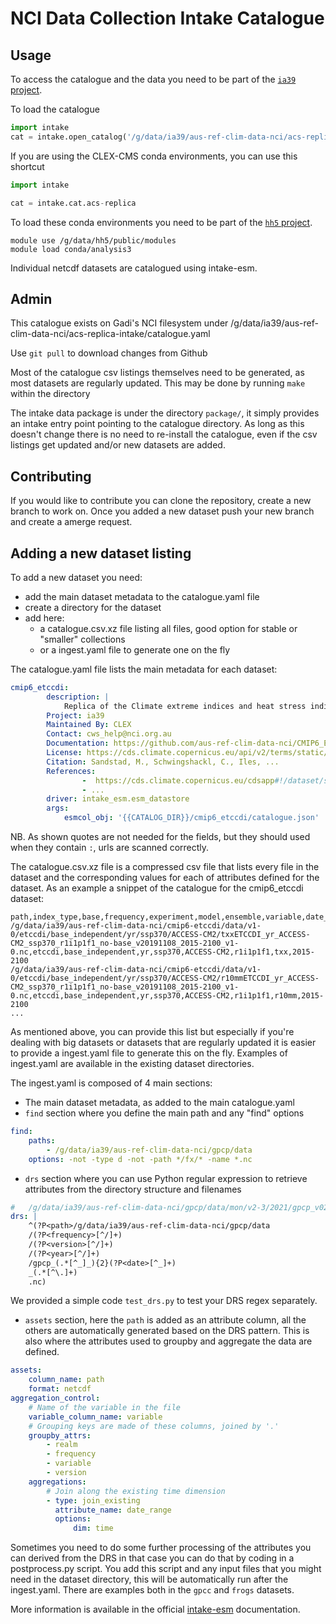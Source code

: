 # NCI Data Collection Intake Catalogue

## Usage

To access the catalogue and the data you need to be part of the [`ia39` project](https://my.nci.org.au/mancini/project/ia39).

To load the catalogue

```python
import intake
cat = intake.open_catalog('/g/data/ia39/aus-ref-clim-data-nci/acs-replica-intake/catalogue.yaml') 
```
If you are using the CLEX-CMS conda environments, you can use this shortcut
```python
import intake

cat = intake.cat.acs-replica
```
To load these conda environments you need to be part of the [`hh5` project](https://my.nci.org.au/mancini/project/hh5).

```
module use /g/data/hh5/public/modules
module load conda/analysis3
```

Individual netcdf datasets are catalogued using intake-esm.

## Admin

This catalogue exists on Gadi's NCI filesystem under /g/data/ia39/aus-ref-clim-data-nci/acs-replica-intake/catalogue.yaml

Use `git pull` to download changes from Github

Most of the catalogue csv listings themselves need to be generated, as most datasets are regularly updated.
This may be done by running `make` within the directory

The intake data package is under the directory `package/`, it simply provides
an intake entry point pointing to the catalogue directory.
As long as this doesn't change there is no need to re-install the catalogue, even if the csv listings get updated and/or new datasets are added.


## Contributing

If you would like to contribute you can clone the repository, create a new branch to work on. Once you added a new dataset push your new branch and create a amerge request.

## Adding a new dataset listing 

To add a new dataset you need:

* add the main dataset metadata to the catalogue.yaml file
* create a directory for the dataset
* add here:
    * a catalogue.csv.xz file listing all files, good option for stable or "smaller" collections
    * or a ingest.yaml file to generate one on the fly

The catalogue.yaml file lists the main metadata for each dataset:

```yaml
cmip6_etccdi:
        description: |
            Replica of the Climate extreme indices and heat stress indicators derived from CMIP6 ...
        Project: ia39
        Maintained By: CLEX
        Contact: cws_help@nci.org.au
        Documentation: https://github.com/aus-ref-clim-data-nci/CMIP6_ETCCDI
        License: https://cds.climate.copernicus.eu/api/v2/terms/static/cicero-cmip6-indicators-licence.pdf
        Citation: Sandstad, M., Schwingshackl, C., Iles, ...
        References:
                -  https://cds.climate.copernicus.eu/cdsapp#!/dataset/sis-extreme-indices-cmip6?tab=overview
                - ... 
        driver: intake_esm.esm_datastore
        args:
            esmcol_obj: '{{CATALOG_DIR}}/cmip6_etccdi/catalogue.json'
```
NB. As shown quotes are not needed for the fields, but they should used when they contain `:`, urls are scanned correctly.

The catalogue.csv.xz file is a compressed csv file that lists every file in the dataset and the corresponding values for each of attributes defined for the dataset.
As an example a snippet of the catalogue for the cmip6_etccdi dataset:

```csv
path,index_type,base,frequency,experiment,model,ensemble,variable,date_range
/g/data/ia39/aus-ref-clim-data-nci/cmip6-etccdi/data/v1-0/etccdi/base_independent/yr/ssp370/ACCESS-CM2/txxETCCDI_yr_ACCESS-CM2_ssp370_r1i1p1f1_no-base_v20191108_2015-2100_v1-0.nc,etccdi,base_independent,yr,ssp370,ACCESS-CM2,r1i1p1f1,txx,2015-2100
/g/data/ia39/aus-ref-clim-data-nci/cmip6-etccdi/data/v1-0/etccdi/base_independent/yr/ssp370/ACCESS-CM2/r10mmETCCDI_yr_ACCESS-CM2_ssp370_r1i1p1f1_no-base_v20191108_2015-2100_v1-0.nc,etccdi,base_independent,yr,ssp370,ACCESS-CM2,r1i1p1f1,r10mm,2015-2100
...
```

As mentioned above, you can provide this list but especially if you're dealing with big datasets or datasets that are regularly updated it is easier to provide a ingest.yaml file to generate this on the fly.
Examples of ingest.yaml are available in the existing dataset directories.

The ingest.yaml is composed of 4 main sections:
* The main dataset metadata, as added to the main catalogue.yaml
* `find` section where you define the main path and any "find" options

```yaml
find:
    paths:
        - /g/data/ia39/aus-ref-clim-data-nci/gpcp/data
    options: -not -type d -not -path */fx/* -name *.nc
```

* `drs` section where you can use Python regular expression to retrieve attributes from the directory structure and filenames
```yaml
#   /g/data/ia39/aus-ref-clim-data-nci/gpcp/data/mon/v2-3/2021/gpcp_v02r03_monthly_d202106_c20210907.nc
drs: |
    ^(?P<path>/g/data/ia39/aus-ref-clim-data-nci/gpcp/data
    /(?P<frequency>[^/]+)
    /(?P<version>[^/]+)
    /(?P<year>[^/]+)
    /gpcp_(.*[^_]_){2}(?P<date>[^_]+)
    _(.*[^\.]+)
    .nc)
```
 
We provided a simple code `test_drs.py` to test your DRS regex separately.
 
* `assets` section, here the `path` is added as an attribute column, all the others are automatically generated based on the DRS pattern. This is also where the attributes used to groupby and aggregate the data are defined.

```yaml
assets:
    column_name: path
    format: netcdf
aggregation_control:
    # Name of the variable in the file
    variable_column_name: variable
    # Grouping keys are made of these columns, joined by '.'
    groupby_attrs:
        - realm
        - frequency
        - variable
        - version
    aggregations:
        # Join along the existing time dimension
        - type: join_existing
          attribute_name: date_range
          options:
              dim: time
```

Sometimes you need to do some further processing of the attributes you can derived from the DRS in that case you can do that by coding in a postprocess.py script. You add this script and any input files that you might need in the dataset directory, this will be automatically run after the ingest.yaml. There are examples both in the `gpcc` and `frogs` datasets. 

More information is available in the official [intake-esm](https://intake-esm.readthedocs.io/en/latest/) documentation.
